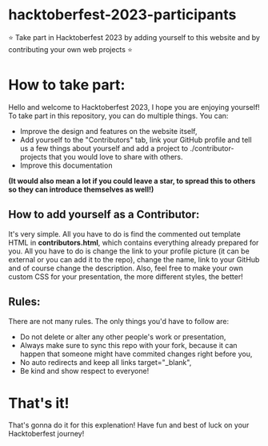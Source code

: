 # hacktoberfest-2023-participants
⭐ Take part in Hacktoberfest 2023 by adding yourself to this website and by contributing your own web projects ⭐

# How to take part:
Hello and welcome to Hacktoberfest 2023, I hope you are enjoying yourself!
To take part in this repository, you can do multiple things. You can:
- Improve the design and features on the website itself,
- Add yourself to the "Contributors" tab, link your GitHub profile and tell us a few things about yourself and add a project to ./contributor-projects that you would love to share with others.
- Improve this documentation

**(It would also mean a lot if you could leave a star, to spread this to others so they can introduce themselves as well!)**

## How to add yourself as a Contributor:
It's very simple. All you have to do is find the commented out template HTML in **contributors.html**, which contains everything already prepared for you. All you have to do is change the link to your profile picture (it can be external or you can add it to the repo), change the name, link to your GitHub and of course change the description.
Also, feel free to make your own custom CSS for your presentation, the more different styles, the better!

## Rules:
There are not many rules. The only things you'd have to follow are:
- Do not delete or alter any other people's work or presentation,
- Always make sure to sync this repo with your fork, because it can happen that someone might have commited changes right before you,
- No auto redirects and keep all links target="_blank",
- Be kind and show respect to everyone!

# That's it!
That's gonna do it for this explenation! Have fun and best of luck on your Hacktoberfest journey!
